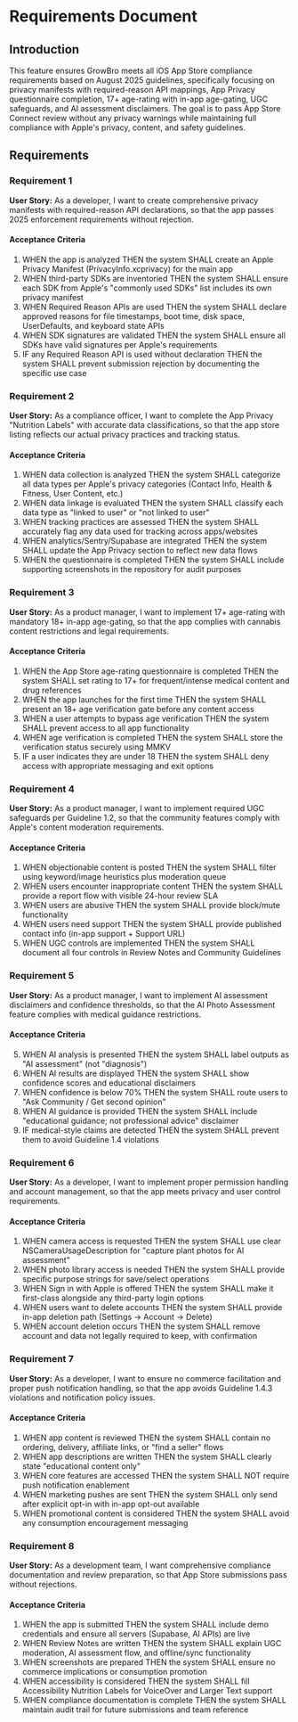 # Requirements Document

## Introduction

This feature ensures GrowBro meets all iOS App Store compliance requirements based on August 2025 guidelines, specifically focusing on privacy manifests with required-reason API mappings, App Privacy questionnaire completion, 17+ age-rating with in-app age-gating, UGC safeguards, and AI assessment disclaimers. The goal is to pass App Store Connect review without any privacy warnings while maintaining full compliance with Apple's privacy, content, and safety guidelines.

## Requirements

### Requirement 1

**User Story:** As a developer, I want to create comprehensive privacy manifests with required-reason API declarations, so that the app passes 2025 enforcement requirements without rejection.

#### Acceptance Criteria

1. WHEN the app is analyzed THEN the system SHALL create an Apple Privacy Manifest (PrivacyInfo.xcprivacy) for the main app
2. WHEN third-party SDKs are inventoried THEN the system SHALL ensure each SDK from Apple's "commonly used SDKs" list includes its own privacy manifest
3. WHEN Required Reason APIs are used THEN the system SHALL declare approved reasons for file timestamps, boot time, disk space, UserDefaults, and keyboard state APIs
4. WHEN SDK signatures are validated THEN the system SHALL ensure all SDKs have valid signatures per Apple's requirements
5. IF any Required Reason API is used without declaration THEN the system SHALL prevent submission rejection by documenting the specific use case

### Requirement 2

**User Story:** As a compliance officer, I want to complete the App Privacy "Nutrition Labels" with accurate data classifications, so that the app store listing reflects our actual privacy practices and tracking status.

#### Acceptance Criteria

1. WHEN data collection is analyzed THEN the system SHALL categorize all data types per Apple's privacy categories (Contact Info, Health & Fitness, User Content, etc.)
2. WHEN data linkage is evaluated THEN the system SHALL classify each data type as "linked to user" or "not linked to user"
3. WHEN tracking practices are assessed THEN the system SHALL accurately flag any data used for tracking across apps/websites
4. WHEN analytics/Sentry/Supabase are integrated THEN the system SHALL update the App Privacy section to reflect new data flows
5. WHEN the questionnaire is completed THEN the system SHALL include supporting screenshots in the repository for audit purposes

### Requirement 3

**User Story:** As a product manager, I want to implement 17+ age-rating with mandatory 18+ in-app age-gating, so that the app complies with cannabis content restrictions and legal requirements.

#### Acceptance Criteria

1. WHEN the App Store age-rating questionnaire is completed THEN the system SHALL set rating to 17+ for frequent/intense medical content and drug references
2. WHEN the app launches for the first time THEN the system SHALL present an 18+ age verification gate before any content access
3. WHEN a user attempts to bypass age verification THEN the system SHALL prevent access to all app functionality
4. WHEN age verification is completed THEN the system SHALL store the verification status securely using MMKV
5. IF a user indicates they are under 18 THEN the system SHALL deny access with appropriate messaging and exit options

### Requirement 4

**User Story:** As a product manager, I want to implement required UGC safeguards per Guideline 1.2, so that the community features comply with Apple's content moderation requirements.

#### Acceptance Criteria

1. WHEN objectionable content is posted THEN the system SHALL filter using keyword/image heuristics plus moderation queue
2. WHEN users encounter inappropriate content THEN the system SHALL provide a report flow with visible 24-hour review SLA
3. WHEN users are abusive THEN the system SHALL provide block/mute functionality
4. WHEN users need support THEN the system SHALL provide published contact info (in-app support + Support URL)
5. WHEN UGC controls are implemented THEN the system SHALL document all four controls in Review Notes and Community Guidelines

### Requirement 5

**User Story:** As a product manager, I want to implement AI assessment disclaimers and confidence thresholds, so that the AI Photo Assessment feature complies with medical guidance restrictions.

#### Acceptance Criteria

5. WHEN AI analysis is presented THEN the system SHALL label outputs as "AI assessment" (not "diagnosis")
6. WHEN AI results are displayed THEN the system SHALL show confidence scores and educational disclaimers
7. WHEN confidence is below 70% THEN the system SHALL route users to "Ask Community / Get second opinion"
8. WHEN AI guidance is provided THEN the system SHALL include "educational guidance; not professional advice" disclaimer
9. IF medical-style claims are detected THEN the system SHALL prevent them to avoid Guideline 1.4 violations

### Requirement 6

**User Story:** As a developer, I want to implement proper permission handling and account management, so that the app meets privacy and user control requirements.

#### Acceptance Criteria

1. WHEN camera access is requested THEN the system SHALL use clear NSCameraUsageDescription for "capture plant photos for AI assessment"
2. WHEN photo library access is needed THEN the system SHALL provide specific purpose strings for save/select operations
3. WHEN Sign in with Apple is offered THEN the system SHALL make it first-class alongside any third-party login options
4. WHEN users want to delete accounts THEN the system SHALL provide in-app deletion path (Settings → Account → Delete)
5. WHEN account deletion occurs THEN the system SHALL remove account and data not legally required to keep, with confirmation

### Requirement 7

**User Story:** As a developer, I want to ensure no commerce facilitation and proper push notification handling, so that the app avoids Guideline 1.4.3 violations and notification policy issues.

#### Acceptance Criteria

1. WHEN app content is reviewed THEN the system SHALL contain no ordering, delivery, affiliate links, or "find a seller" flows
2. WHEN app descriptions are written THEN the system SHALL clearly state "educational content only"
3. WHEN core features are accessed THEN the system SHALL NOT require push notification enablement
4. WHEN marketing pushes are sent THEN the system SHALL only send after explicit opt-in with in-app opt-out available
5. WHEN promotional content is considered THEN the system SHALL avoid any consumption encouragement messaging

### Requirement 8

**User Story:** As a development team, I want comprehensive compliance documentation and review preparation, so that App Store submissions pass without rejections.

#### Acceptance Criteria

1. WHEN the app is submitted THEN the system SHALL include demo credentials and ensure all servers (Supabase, AI APIs) are live
2. WHEN Review Notes are written THEN the system SHALL explain UGC moderation, AI assessment flow, and offline/sync functionality
3. WHEN screenshots are prepared THEN the system SHALL ensure no commerce implications or consumption promotion
4. WHEN accessibility is considered THEN the system SHALL fill Accessibility Nutrition Labels for VoiceOver and Larger Text support
5. WHEN compliance documentation is complete THEN the system SHALL maintain audit trail for future submissions and team reference
